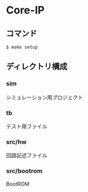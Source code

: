 # Core-IP

## コマンド

```
$ make setup
```

## ディレクトリ構成

### sim

シミュレーション用プロジェクト

### tb

テスト用ファイル

### src/hw

回路記述ファイル

### src/bootrom

BootROM
